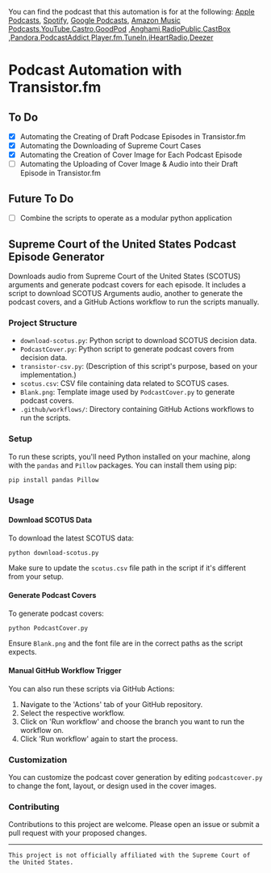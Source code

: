 You can find the podcast that this automation is for at the following: [Apple Podcasts](https://podcasts.apple.com/us/podcast/supreme-court-of-the-united-states/id1483973915), [Spotify](https://open.spotify.com/show/2T4w6ZUmYAml4ilCpDGFX2), [Google Podcasts](https://podcasts.google.com/feed/aHR0cHM6Ly9mZWVkcy50cmFuc2lzdG9yLmZtL3N1cHJlbWUtY291cnQtb2YtdGhlLXVuaXRlZC1zdGF0ZXM), [Amazon Music Podcasts](https://music.amazon.com/podcasts/77ffa01b-3aa3-4498-916f-ccd640280dca/supreme-court-of-the-united-states),[YouTube](https://www.youtube.com/channel/UC02oIiNULwiiDxB0Aw1aySg),[Castro](https://castro.fm/itunes/1483973915),[GoodPod](https://goodpods.com/podcasts/supreme-court-of-the-united-states-248195) ,[Anghami](https://play.anghami.com/podcast/1029643374),[RadioPublic](https://radiopublic.com/supreme-court-of-the-united-state-GK2bbz),[CastBox](https://castbox.fm/channel/3166723?utm_campaign=ex_share_ch&utm_medium=exlink&country=us) ,[Pandora](https://www.pandora.com/podcast/supreme-court-of-the-united-states/PC:48735),[PodcastAddict](https://podcastaddict.com/podcast/supreme-court-of-the-united-states/3071811),[Player.fm](https://player.fm/series/supreme-court-of-the-united-states),[TuneIn](https://tunein.com/podcasts/Podcasts/Supreme-Court-of-United-States-p1257992/),[iHeartRadio](https://www.iheart.com/podcast/269-supreme-court-of-the-unite-70629899/),[Deezer](https://www.deezer.com/us/show/1932832)

#  Podcast Automation with Transistor.fm

## To Do

- [X] Automating the Creating of Draft Podcase Episodes in Transistor.fm
- [X] Automating the Downloading of Supreme Court Cases
- [X] Automating the Creation of Cover Image for Each Podcast Episode
- [ ] Automating the Uploading of Cover Image & Audio into their Draft Episode in Transistor.fm

## Future To Do
- [ ] Combine the scripts to operate as a modular python application


## Supreme Court of the United States Podcast Episode Generator



Downloads audio from Supreme Court of the United States (SCOTUS) arguments and generate podcast covers for each episode. It includes a script to download SCOTUS Arguments audio, another to generate the podcast covers, and a GitHub Actions workflow to run the scripts manually. 


### Project Structure

- `download-scotus.py`: Python script to download SCOTUS decision data.
- `PodcastCover.py`: Python script to generate podcast covers from decision data.
- `transistor-csv.py`: (Description of this script's purpose, based on your implementation.)
- `scotus.csv`: CSV file containing data related to SCOTUS cases.
- `Blank.png`: Template image used by `PodcastCover.py` to generate podcast covers.
- `.github/workflows/`: Directory containing GitHub Actions workflows to run the scripts.

### Setup

To run these scripts, you'll need Python installed on your machine, along with the `pandas` and `Pillow` packages. You can install them using pip:

```bash
pip install pandas Pillow
```

### Usage

#### Download SCOTUS Data

To download the latest SCOTUS data:

```bash
python download-scotus.py
```

Make sure to update the `scotus.csv` file path in the script if it's different from your setup.

#### Generate Podcast Covers

To generate podcast covers:

```bash
python PodcastCover.py
```

Ensure `Blank.png` and the font file are in the correct paths as the script expects.

#### Manual GitHub Workflow Trigger

You can also run these scripts via GitHub Actions:

1. Navigate to the 'Actions' tab of your GitHub repository.
2. Select the respective workflow.
3. Click on 'Run workflow' and choose the branch you want to run the workflow on.
4. Click 'Run workflow' again to start the process.

### Customization

You can customize the podcast cover generation by editing `podcastcover.py` to change the font, layout, or design used in the cover images.

### Contributing

Contributions to this project are welcome. Please open an issue or submit a pull request with your proposed changes.


---

```
This project is not officially affiliated with the Supreme Court of the United States.
```


